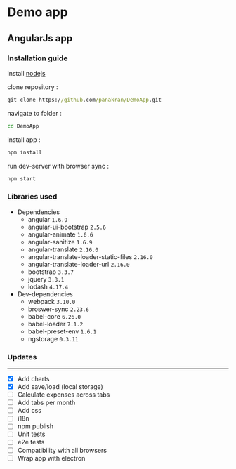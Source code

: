# Demo app

## AngularJs app

### Installation guide

install [nodejs](https://nodejs.org/en/)

clone repository :

```cmd
git clone https://github.com/panakran/DemoApp.git
```

navigate to folder :

```cmd
cd DemoApp
```

install app :

```cmd
npm install
```

run dev-server with browser sync :

```cmd
npm start
```

### Libraries used

+ Dependencies
    - angular `1.6.9`
    - angular-ui-bootstrap `2.5.6`
    - angular-animate `1.6.6`
    - angular-sanitize `1.6.9`
    - angular-translate `2.16.0`
    - angular-translate-loader-static-files `2.16.0`
    - angular-translate-loader-url `2.16.0`
    - bootstrap `3.3.7`
    - jquery `3.3.1`
    - lodash `4.17.4`
+ Dev-dependencies
    - webpack `3.10.0`
    - broswer-sync `2.23.6`
    - babel-core `6.26.0`
    - babel-loader `7.1.2`
    - babel-preset-env `1.6.1`
    - ngstorage `0.3.11`

### Updates

---

- [x] Add charts
- [x] Add save/load (local storage)
- [ ] Calculate expenses across tabs
- [ ] Add tabs per month
- [ ] Add css
- [ ] i18n
- [ ] npm publish
- [ ] Unit tests
- [ ] e2e tests
- [ ] Compatibility with all browsers
- [ ] Wrap app with electron

